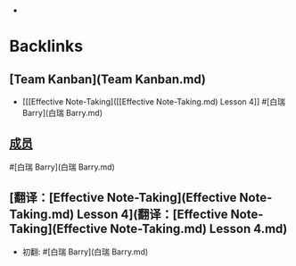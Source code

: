 - 

# Backlinks
## [Team Kanban](Team Kanban.md)
- [[[Effective Note-Taking]([[Effective Note-Taking.md) Lesson 4]] #[白瑞 Barry](白瑞 Barry.md)

## [成员](成员.md)

#[白瑞 Barry](白瑞 Barry.md)

## [翻译：[Effective Note-Taking](Effective Note-Taking.md) Lesson 4](翻译：[Effective Note-Taking](Effective Note-Taking.md) Lesson 4.md)
- 初翻: #[白瑞 Barry](白瑞 Barry.md)

